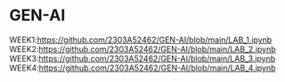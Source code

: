 # GEN-AI
WEEK1:https://github.com/2303A52462/GEN-AI/blob/main/LAB_1.ipynb
WEEK2:https://github.com/2303A52462/GEN-AI/blob/main/LAB_2.ipynb
WEEK3:https://github.com/2303A52462/GEN-AI/blob/main/LAB_3.ipynb
WEEK4:https://github.com/2303A52462/GEN-AI/blob/main/LAB_4.ipynb
